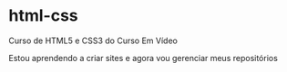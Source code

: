  # html-css
 Curso de HTML5 e CSS3 do Curso Em Vídeo

Estou aprendendo a criar sites e agora vou gerenciar meus repositórios